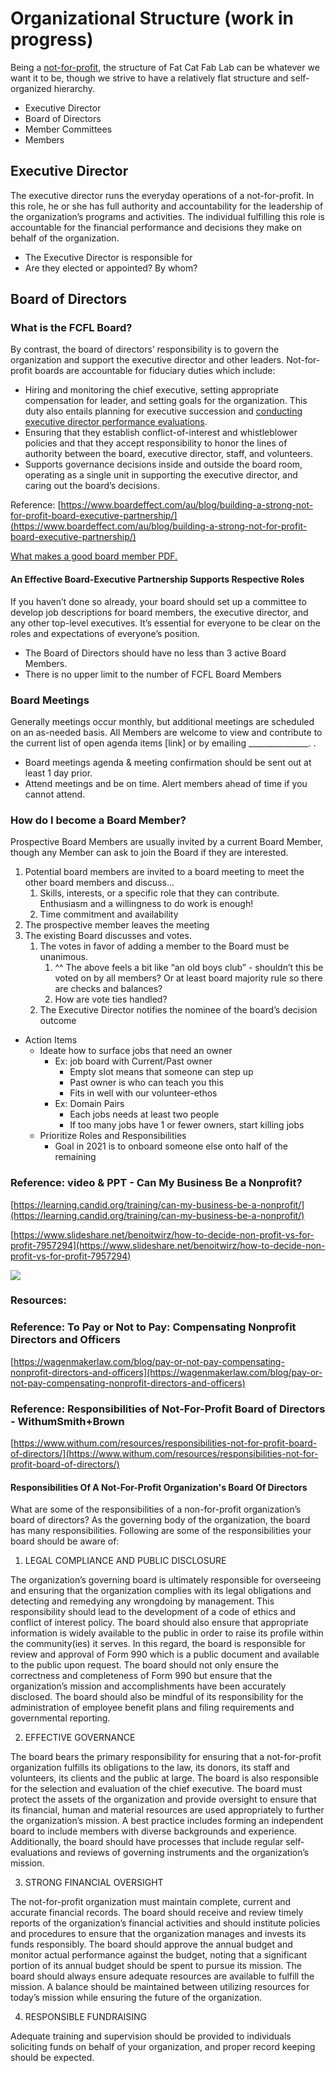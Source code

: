 # Organizational Structure \(work in progress\)

Being a [not-for-profit,](fcfl-is-a-not-for-profit.md) the structure of Fat Cat Fab Lab can be whatever we want it to be, though we strive to have a relatively flat structure and self-organized hierarchy. 

* Executive Director
* Board of Directors 
* Member Committees
* Members

## Executive Director

The executive director runs the everyday operations of a not-for-profit. In this role, he or she has full authority and accountability for the leadership of the organization’s programs and activities. The individual fulfilling this role is accountable for the financial performance and decisions they make on behalf of the organization.

* The Executive Director is responsible for 
* Are they elected or appointed? By whom?

## Board of Directors 

### What is the FCFL Board?

By contrast, the board of directors’ responsibility is to govern the organization and support the executive director and other leaders. Not-for-profit boards are accountable for fiduciary duties which include:

* Hiring and monitoring the chief executive, setting appropriate compensation for leader, and setting goals for the organization. This duty also entails planning for executive succession and [conducting executive director performance evaluations](https://www.minnesotanonprofits.org/resources-tools/resources-detail/conducting-executive-director-performance-evaluations). 
* Ensuring that they establish conflict-of-interest and whistleblower policies and that they accept responsibility to honor the lines of authority between the board, executive director, staff, and volunteers.
* Supports governance decisions inside and outside the board room, operating as a single unit in supporting the executive director, and caring out the board’s decisions.

Reference: [https://www.boardeffect.com/au/blog/building-a-strong-not-for-profit-board-executive-partnership/](https://www.boardeffect.com/au/blog/building-a-strong-not-for-profit-board-executive-partnership/)

[What makes a good board member PDF.](https://pages.boardsource.org/cs/c/?cta_guid=909ca445-f8a7-4f53-8bcc-15eb110595bb&signature=AAH58kFeO6BUVePFYWu_LFYtCZVtGX0AFg&placement_guid=696a7450-002c-4b60-b27c-aaf3d90415ce&click=44620169-4a71-444b-a023-ee080cf86caa&hsutk=88ba2afa6b295662437e872d1fc7e0b8&canon=https%3A%2F%2Fboardsource.org%2Fwhat-makes-a-good-board-member%2F&portal_id=701610&redirect_url=APefjpGzN3QdnZgKjxeomqR_pp8PW0jU6WZFkPw-9qR_o9X6IpIrou23cVedXMhIjpqBHu2CwwM24iftqpWVk3JV3-2qDE_cfUY-vtSpbbZ2Ab67aZuAxmHyEC8TJOQn6l9opf9Ak9sKNcHvlA84Kn8oRKfj7hFMOK-WxLwzlEUvP76_K6AF5ynzeICI0VV6ekT6azR69XUCmrlr74Fzvoxc6bH15HdpE36QfBS0Z1FUzIh9HhjvVm9Y8zmAM48rh41q1RMiz6pZBeuQZLdsy1MpKWS_KU-CmTBJPPaMmsxmYXnXJG_Zq8FCKPcOKPjMhpqhqexMkct8&__hstc=98438528.88ba2afa6b295662437e872d1fc7e0b8.1616865188918.1616865188918.1616865188918.1&__hssc=98438528.2.1616865188918&__hsfp=1170371178&_ga=2.37313376.111552464.1616865373-415198844.1616865373)

#### An Effective Board-Executive Partnership Supports Respective Roles

If you haven’t done so already, your board should set up a committee to develop job descriptions for board members, the executive director, and any other top-level executives. It’s essential for everyone to be clear on the roles and expectations of everyone’s position.

* The Board of Directors should have no less than 3 active Board Members.
* There is no upper limit to the number of FCFL Board Members 

### Board Meetings

Generally meetings occur monthly, but additional meetings are scheduled on an as-needed basis. All Members are welcome to view and contribute to the current list of open agenda items \[link\] or by emailing \_\_\_\_\_\_\_\_\_\_\_\_\_\_\_. .

* Board meetings agenda & meeting confirmation should be sent out at least 1 day prior.
* Attend meetings and be on time. Alert members ahead of time if you cannot attend.

### How do I become a Board Member?

Prospective Board Members are usually invited by a current Board Member, though any Member can ask to join the Board if they are interested.

1. Potential board members are invited to a board meeting to meet the other board members and discuss... 
   1. Skills, interests, or a specific role that they can contribute. Enthusiasm and a willingness to do work is enough!
   2. Time commitment and availability
2. The prospective member leaves the meeting
3. The existing Board discusses and votes. 
   1. The votes in favor of adding a member to the Board must be unanimous.
      1. ^^ The above feels a bit like “an old boys club” - shouldn’t this be voted on by all members? Or at least board majority rule so there are checks and balances?
      2. How are vote ties handled? 
   2. The Executive Director notifies the nominee of the board’s decision outcome







* Action Items
  * Ideate how to surface jobs that need an owner
    * Ex: job board with Current/Past owner
      * Empty slot means that someone can step up
      * Past owner is who can teach you this
      * Fits in well with our volunteer-ethos
    * Ex: Domain Pairs
      * Each jobs needs at least two people
      * If too many jobs have 1 or fewer owners, start killing jobs
  * Prioritize Roles and Responsibilities
    * Goal in 2021 is to onboard someone else onto half of the remaining





### Reference: video & PPT - Can My Business Be a Nonprofit?

[https://learning.candid.org/training/can-my-business-be-a-nonprofit/](https://learning.candid.org/training/can-my-business-be-a-nonprofit/)

[https://www.slideshare.net/benoitwirz/how-to-decide-non-profit-vs-for-profit-7957294](https://www.slideshare.net/benoitwirz/how-to-decide-non-profit-vs-for-profit-7957294)

![](https://lh4.googleusercontent.com/4fzl1JiJdynKdSpqSWRbs2i8EbhJNePsrlL66f5MEO3sGMGZ6bGQo7MNTvREtInqsOxYhwBRfnnj4i2A95EBT0t9R2wCV69549SvTLWWEfGuBPs8-AdrMEx6BDChzXRiNclQ1XBl)

### Resources:

### Reference: To Pay or Not to Pay: Compensating Nonprofit Directors and Officers

[https://wagenmakerlaw.com/blog/pay-or-not-pay-compensating-nonprofit-directors-and-officers](https://wagenmakerlaw.com/blog/pay-or-not-pay-compensating-nonprofit-directors-and-officers)  
  


### Reference: Responsibilities of Not-For-Profit Board of Directors - WithumSmith+Brown

[https://www.withum.com/resources/responsibilities-not-for-profit-board-of-directors/](https://www.withum.com/resources/responsibilities-not-for-profit-board-of-directors/)

#### Responsibilities Of A Not-For-Profit Organization's Board Of Directors

What are some of the responsibilities of a non-for-profit organization’s board of directors? As the governing body of the organization, the board has many responsibilities. Following are some of the responsibilities your board should be aware of:

1. LEGAL COMPLIANCE AND PUBLIC DISCLOSURE

The organization’s governing board is ultimately responsible for overseeing and ensuring that the organization complies with its legal obligations and detecting and remedying any wrongdoing by management. This responsibility should lead to the development of a code of ethics and conflict of interest policy. The board should also ensure that appropriate information is widely available to the public in order to raise its profile within the community\(ies\) it serves. In this regard, the board is responsible for review and approval of Form 990 which is a public document and available to the public upon request. The board should not only ensure the correctness and completeness of Form 990 but ensure that the organization’s mission and accomplishments have been accurately disclosed. The board should also be mindful of its responsibility for the administration of employee benefit plans and filing requirements and governmental reporting.

2. EFFECTIVE GOVERNANCE

The board bears the primary responsibility for ensuring that a not-for-profit organization fulfills its obligations to the law, its donors, its staff and volunteers, its clients and the public at large. The board is also responsible for the selection and evaluation of the chief executive. The board must protect the assets of the organization and provide oversight to ensure that its financial, human and material resources are used appropriately to further the organization’s mission. A best practice includes forming an independent board to include members with diverse backgrounds and experience. Additionally, the board should have processes that include regular self-evaluations and reviews of governing instruments and the organization’s mission.

3. STRONG FINANCIAL OVERSIGHT

The not-for-profit organization must maintain complete, current and accurate financial records. The board should receive and review timely reports of the organization’s financial activities and should institute policies and procedures to ensure that the organization manages and invests its funds responsibly. The board should approve the annual budget and monitor actual performance against the budget, noting that a significant portion of its annual budget should be spent to pursue its mission. The board should always ensure adequate resources are available to fulfill the mission. A balance should be maintained between utilizing resources for today’s mission while ensuring the future of the organization.

4. RESPONSIBLE FUNDRAISING

Adequate training and supervision should be provided to individuals soliciting funds on behalf of your organization, and proper record keeping should be expected.  


  


